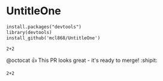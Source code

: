# UntitleOne

```markdown
install.packages("devtools")
library(devtools)
install_github('mcl868/UntitleOne')
```

```markdown
2+2

```

@octocat :+1: This PR looks great - it's ready to merge! :shipit:

```
2+2

```
